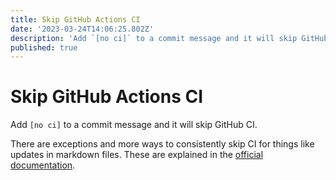 ```yaml
---
title: Skip GitHub Actions CI
date: '2023-03-24T14:06:25.802Z'
description: 'Add `[no ci]` to a commit message and it will skip GitHub CI.'
published: true
---
```


# Skip GitHub Actions CI

Add `[no ci]` to a commit message and it will skip GitHub CI.

There are exceptions and more ways to consistently skip CI for things like updates in markdown files. These are explained in the [official documentation](https://docs.github.com/en/actions/managing-workflow-runs/skipping-workflow-runs "").
